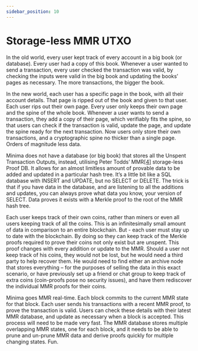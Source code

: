 ```yaml
---
sidebar_position: 10
---
```


# Storage-less MMR UTXO

In the old world, every user kept track of every account in a big book (or database). Every user had a copy of this book. Whenever a user wanted to send a transaction, every user checked the transaction was valid, by checking the inputs were valid in the big book and updating the books’ pages as necessary. The more transactions, the bigger the book.

In the new world, each user has a specific page in the book, with all their account details. That page is ripped out of the book and given to that user. Each user rips out their own page. Every user only keeps their own page and the spine of the whole book. Whenever a user wants to send a transaction, they add a copy of their page, which verifiably fits the spine, so that users can check if the transaction is valid, update the page, and update the spine ready for the next transaction. Now users only store their own transactions, and a cryptographic spine no thicker than a single page. Orders of magnitude less data.

Minima does not have a database (or big book) that stores all the Unspent Transaction Outputs, instead, utilising Peter Todds’ MMR[[4]](/docs/minimawhitepaper/specialthanksto) storage-less Proof DB. It allows for an almost limitless amount of provable data to be added and updated in a particular hash tree. It’s a little bit like a SQL database with INSERT and UPDATE, but no SELECT or DELETE. The trick is that if you have data in the database, and are listening to all the additions and updates, you can always prove what data you know, your version of SELECT. Data proves it exists with a Merkle proof to the root of the MMR hash tree.  

Each user keeps track of their own coins, rather than miners or even all users keeping track of all the coins. This is an infinitesimally small amount of data in comparison to an entire blockchain. But - each user must stay up to date with the blockchain. By doing so they can keep track of the Merkle proofs required to prove their coins not only exist but are unspent. This proof changes with every addition or update to the MMR. Should a user not keep track of his coins, they would not be lost, but he would need a third party to help recover them. He would need to find either an archive node that stores everything – for the purposes of selling the data in this exact scenario, or have previously set up a friend or chat group to keep track of extra coins (coin-proofs pose no security issues), and have them rediscover the individual MMR proofs for their coins.

Minima goes MMR real-time. Each block commits to the current MMR state for that block. Each user sends his transactions with a recent MMR proof, to prove the transaction is valid. Users can check these details with their latest MMR database, and update as necessary when a block is accepted. This process will need to be made very fast. The MMR database stores multiple overlapping MMR states, one for each block, and it needs to be able to prune and un-prune MMR data and derive proofs quickly for multiple changing states. Fun.


